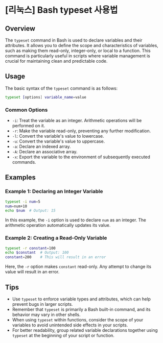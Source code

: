 # [리눅스] Bash typeset 사용법

## Overview
The `typeset` command in Bash is used to declare variables and their attributes. It allows you to define the scope and characteristics of variables, such as making them read-only, integer-only, or local to a function. This command is particularly useful in scripts where variable management is crucial for maintaining clean and predictable code.

## Usage
The basic syntax of the `typeset` command is as follows:

```bash
typeset [options] variable_name=value
```

### Common Options
- `-i`: Treat the variable as an integer. Arithmetic operations will be performed on it.
- `-r`: Make the variable read-only, preventing any further modification.
- `-l`: Convert the variable's value to lowercase.
- `-u`: Convert the variable's value to uppercase.
- `-a`: Declare an indexed array.
- `-A`: Declare an associative array.
- `-x`: Export the variable to the environment of subsequently executed commands.

## Examples

### Example 1: Declaring an Integer Variable
```bash
typeset -i num=5
num=num+10
echo $num  # Output: 15
```
In this example, the `-i` option is used to declare `num` as an integer. The arithmetic operation automatically updates its value.

### Example 2: Creating a Read-Only Variable
```bash
typeset -r constant=100
echo $constant  # Output: 100
constant=200    # This will result in an error
```
Here, the `-r` option makes `constant` read-only. Any attempt to change its value will result in an error.

## Tips
- Use `typeset` to enforce variable types and attributes, which can help prevent bugs in larger scripts.
- Remember that `typeset` is primarily a Bash built-in command, and its behavior may vary in other shells.
- When using `typeset` within functions, consider the scope of your variables to avoid unintended side effects in your scripts.
- For better readability, group related variable declarations together using `typeset` at the beginning of your script or function.